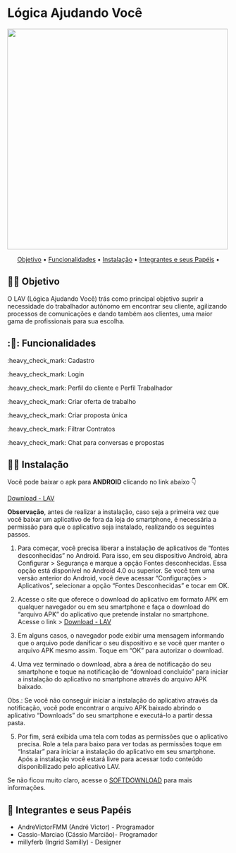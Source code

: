 # Lógica Ajudando Você

<img src="https://user-images.githubusercontent.com/61757442/100412268-87dc3180-304a-11eb-9442-2e447fd1d333.png" height=500 width=500>


<p align="center">
 <a href="#dog-objetivo">Objetivo</a> •
 <a href="#dog-funcionalidades">Funcionalidades</a> • 
 <a href="#cat-instalação">Instalação</a> • 
 <a href="#dog-integrantes-e-seus-papéis">Integrantes e seus Papéis</a> • 
</p>


## 👷‍♂️ Objetivo

O LAV (Lógica Ajudando Você) trás como principal objetivo suprir a necessidade do trabalhador autônomo em encontrar seu cliente, agilizando processos de comunicações e dando também aos clientes, uma maior gama de profissionais para sua escolha.


## :🤵: Funcionalidades
<p>:heavy_check_mark: Cadastro</p>
<p>:heavy_check_mark: Login</p>
<p>:heavy_check_mark: Perfil do cliente e Perfil Trabalhador</p>
<p>:heavy_check_mark: Criar oferta de trabalho</p>
<p>:heavy_check_mark: Criar proposta única</p>
<p>:heavy_check_mark: Filtrar Contratos</p>
<p>:heavy_check_mark: Chat para conversas e propostas</p>


## 👷‍♂️ Instalação

Você pode baixar o apk para **ANDROID** clicando no link abaixo 👇

[Download - LAV](https://drive.google.com/file/d/1yvxNZmW4Hu5REV8j2BtYNQcPX0P7r-w5/view?usp=sharing)

**Observação**, antes de realizar a instalação, caso seja a primeira vez que você baixar um aplicativo de fora da loja do smartphone, é necessária a permissão para que o aplicativo seja instalado, realizando os seguintes passos.

1. Para começar, você precisa liberar a instalação de aplicativos de “fontes desconhecidas” no Android. Para isso, em seu dispositivo Android, abra Configurar > Segurança e marque a opção Fontes desconhecidas.
Essa opção está disponível no Android 4.0 ou superior. Se você tem uma versão anterior do Android, você deve acessar “Configurações > Aplicativos”, selecionar a opção “Fontes Desconhecidas” e tocar em OK.

2. Acesse o site que oferece o download do aplicativo em formato APK em qualquer navegador ou em seu smartphone e faça o download do “arquivo APK” do aplicativo que pretende instalar no smartphone. Acesse o link > [Download - LAV](https://drive.google.com/file/d/1yvxNZmW4Hu5REV8j2BtYNQcPX0P7r-w5/view?usp=sharing)

3. Em alguns casos, o navegador pode exibir uma mensagem informando que o arquivo pode danificar o seu dispositivo e se você quer manter o arquivo APK mesmo assim. Toque em “OK” para autorizar o download.

4. Uma vez terminado o download, abra a área de notificação do seu smartphone e toque na notificação de “download concluído” para iniciar a instalação do aplicativo no smartphone através do arquivo APK baixado.

Obs.: Se você não conseguir iniciar a instalação do aplicativo através da notificação, você pode encontrar o arquivo APK baixado abrindo o aplicativo “Downloads” do seu smartphone e executá-lo a partir dessa pasta.

5. Por fim, será exibida uma tela com todas as permissões que o aplicativo precisa. Role a tela para baixo para ver todas as permissões toque em “Instalar” para iniciar a instalação do aplicativo em seu smartphone. Após a instalação você estará livre para acessar todo conteúdo disponibilizado pelo aplicativo LAV.

Se não ficou muito claro, acesse o [SOFTDOWNLOAD](https://www.softdownload.com.br/como-instalar-aplicativos-apk-android.html) para mais informações.


## 🤵 Integrantes e seus Papéis
<ul>
  <li>AndreVictorFMM (André Victor) - Programador</il>
  <li>Cassio-Marciao (Cássio Marcião)- Programador</il>
  <li>millyferb (Ingrid Samilly) - Designer</il>
